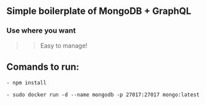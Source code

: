 ## Simple boilerplate of MongoDB + GraphQL

### Use where you want

>> Easy to manage!

## Comands to run:

````
- npm install

- sudo docker run -d --name mongodb -p 27017:27017 mongo:latest
````
